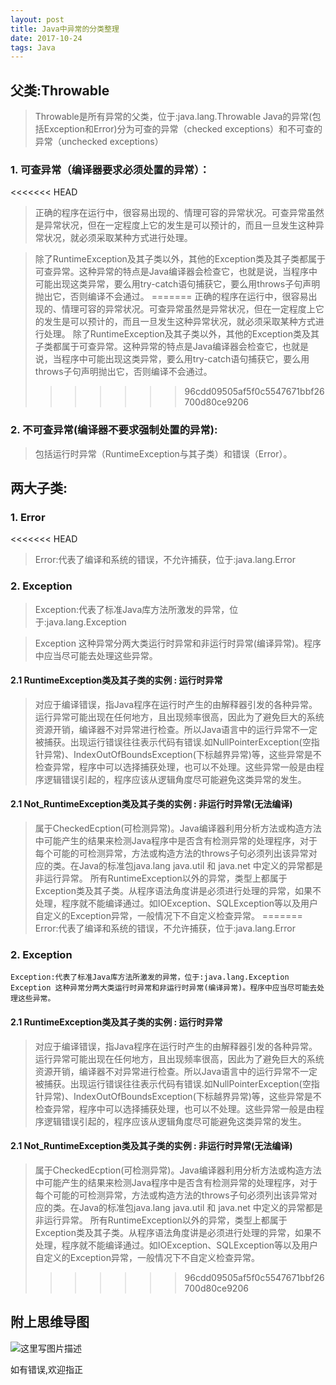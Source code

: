 ```yaml
---
layout: post
title: Java中异常的分类整理
date: 2017-10-24
tags: Java   
---
```

## 父类:Throwable
>	Throwable是所有异常的父类，位于:java.lang.Throwable
	Java的异常(包括Exception和Error)分为可查的异常（checked exceptions）和不可查的异常（unchecked exceptions）

### 1. 可查异常（编译器要求必须处置的异常）：
<<<<<<< HEAD
>	正确的程序在运行中，很容易出现的、情理可容的异常状况。可查异常虽然是异常状况，但在一定程度上它的发生是可以预计的，而且一旦发生这种异常状况，就必须采取某种方式进行处理。
  
>    除了RuntimeException及其子类以外，其他的Exception类及其子类都属于可查异常。这种异常的特点是Java编译器会检查它，也就是说，当程序中可能出现这类异常，要么用try-catch语句捕获它，要么用throws子句声明抛出它，否则编译不会通过。
=======
>正确的程序在运行中，很容易出现的、情理可容的异常状况。可查异常虽然是异常状况，但在一定程度上它的发生是可以预计的，而且一旦发生这种异常状况，就必须采取某种方式进行处理。
    除了RuntimeException及其子类以外，其他的Exception类及其子类都属于可查异常。这种异常的特点是Java编译器会检查它，也就是说，当程序中可能出现这类异常，要么用try-catch语句捕获它，要么用throws子句声明抛出它，否则编译不会通过。
>>>>>>> 96cdd09505af5f0c5547671bbf26700d80ce9206

### 2. 不可查异常(编译器不要求强制处置的异常):
>	包括运行时异常（RuntimeException与其子类）和错误（Error）。

## 两大子类:     

### 1. Error
<<<<<<< HEAD
>	Error:代表了编译和系统的错误，不允许捕获，位于:java.lang.Error
### 2. Exception
>	Exception:代表了标准Java库方法所激发的异常，位于:java.lang.Exception  

>	Exception 这种异常分两大类运行时异常和非运行时异常(编译异常)。程序中应当尽可能去处理这些异常。
#### 2.1 RuntimeException类及其子类的实例 : 运行时异常
>	对应于编译错误，指Java程序在运行时产生的由解释器引发的各种异常。运行异常可能出现在任何地方，且出现频率很高，因此为了避免巨大的系统资源开销，编译器不对异常进行检查。所以Java语言中的运行异常不一定被捕获。出现运行错误往往表示代码有错误.如NullPointerException(空指针异常)、IndexOutOfBoundsException(下标越界异常)等，这些异常是不检查异常，程序中可以选择捕获处理，也可以不处理。这些异常一般是由程序逻辑错误引起的，程序应该从逻辑角度尽可能避免这类异常的发生。

#### 2.1 Not_RuntimeException类及其子类的实例 : 非运行时异常(无法编译)
>	属于CheckedEcption(可检测异常)。Java编译器利用分析方法或构造方法中可能产生的结果来检测Java程序中是否含有检测异常的处理程序，对于每个可能的可检测异常，方法或构造方法的throws子句必须列出该异常对应的类。在Java的标准包java.lang java.util 和 java.net 中定义的异常都是非运行异常。
	所有RuntimeException以外的异常，类型上都属于Exception类及其子类。从程序语法角度讲是必须进行处理的异常，如果不处理，程序就不能编译通过。如IOException、SQLException等以及用户自定义的Exception异常，一般情况下不自定义检查异常。
=======
	Error:代表了编译和系统的错误，不允许捕获，位于:java.lang.Error
	
### 2. Exception
	Exception:代表了标准Java库方法所激发的异常，位于:java.lang.Exception
	Exception 这种异常分两大类运行时异常和非运行时异常(编译异常)。程序中应当尽可能去处理这些异常。
	
#### 2.1 RuntimeException类及其子类的实例 : 运行时异常
>对应于编译错误，指Java程序在运行时产生的由解释器引发的各种异常。运行异常可能出现在任何地方，且出现频率很高，因此为了避免巨大的系统资源开销，编译器不对异常进行检查。所以Java语言中的运行异常不一定被捕获。出现运行错误往往表示代码有错误.如NullPointerException(空指针异常)、IndexOutOfBoundsException(下标越界异常)等，这些异常是不检查异常，程序中可以选择捕获处理，也可以不处理。这些异常一般是由程序逻辑错误引起的，程序应该从逻辑角度尽可能避免这类异常的发生。

#### 2.1 Not_RuntimeException类及其子类的实例 : 非运行时异常(无法编译)
>属于CheckedEcption(可检测异常)。Java编译器利用分析方法或构造方法中可能产生的结果来检测Java程序中是否含有检测异常的处理程序，对于每个可能的可检测异常，方法或构造方法的throws子句必须列出该异常对应的类。在Java的标准包java.lang java.util 和 java.net 中定义的异常都是非运行异常。
>所有RuntimeException以外的异常，类型上都属于Exception类及其子类。从程序语法角度讲是必须进行处理的异常，如果不处理，程序就不能编译通过。如IOException、SQLException等以及用户自定义的Exception异常，一般情况下不自定义检查异常。
>>>>>>> 96cdd09505af5f0c5547671bbf26700d80ce9206

## 附上思维导图

![这里写图片描述](http://oy2owwigw.bkt.clouddn.com/17-10-24/25344054.jpg)




 如有错误,欢迎指正
